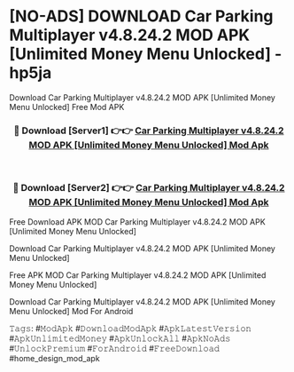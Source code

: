 # [NO-ADS] DOWNLOAD Car Parking Multiplayer v4.8.24.2 MOD APK [Unlimited Money Menu Unlocked] - hp5ja
Download Car Parking Multiplayer v4.8.24.2 MOD APK [Unlimited Money Menu Unlocked] Free Mod APK

<div align="center">
<h3>🔴 Download [Server1] 👉👉 <a href="https://apk-comot.site?title=Car_Parking_Multiplayer_v4.8.24.2_MOD_APK_[Unlimited_Money_Menu_Unlocked]">Car Parking Multiplayer v4.8.24.2 MOD APK [Unlimited Money Menu Unlocked] Mod Apk</a></h3><br>

<h3>🔴 Download [Server2] 👉👉 <a href="https://apk-comot.site?title=Car_Parking_Multiplayer_v4.8.24.2_MOD_APK_[Unlimited_Money_Menu_Unlocked]">Car Parking Multiplayer v4.8.24.2 MOD APK [Unlimited Money Menu Unlocked] Mod Apk</a></h3>
</div>


Free Download APK MOD Car Parking Multiplayer v4.8.24.2 MOD APK [Unlimited Money Menu Unlocked]

Download Car Parking Multiplayer v4.8.24.2 MOD APK [Unlimited Money Menu Unlocked] 

Free APK MOD Car Parking Multiplayer v4.8.24.2 MOD APK [Unlimited Money Menu Unlocked] 

Download Car Parking Multiplayer v4.8.24.2 MOD APK [Unlimited Money Menu Unlocked] Mod For Android

𝚃𝚊𝚐𝚜: #𝙼𝚘𝚍𝙰𝚙𝚔 #𝙳𝚘𝚠𝚗𝚕𝚘𝚊𝚍𝙼𝚘𝚍𝙰𝚙𝚔 #𝙰𝚙𝚔𝙻𝚊𝚝𝚎𝚜𝚝𝚅𝚎𝚛𝚜𝚒𝚘𝚗 #𝙰𝚙𝚔𝚄𝚗𝚕𝚒𝚖𝚒𝚝𝚎𝚍𝙼𝚘𝚗𝚎𝚢 #𝙰𝚙𝚔𝚄𝚗𝚕𝚘𝚌𝚔𝙰𝚕𝚕 #𝙰𝚙𝚔𝙽𝚘𝙰𝚍𝚜 #𝚄𝚗𝚕𝚘𝚌𝚔𝙿𝚛𝚎𝚖𝚒𝚞𝚖 #𝙵𝚘𝚛𝙰𝚗𝚍𝚛𝚘𝚒𝚍 #𝙵𝚛𝚎𝚎𝙳𝚘𝚠𝚗𝚕𝚘𝚊𝚍 #home_design_mod_apk